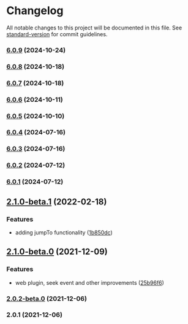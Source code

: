 # Changelog

All notable changes to this project will be documented in this file. See [standard-version](https://github.com/conventional-changelog/standard-version) for commit guidelines.

### [6.0.9](https://github.com/fabricadeaplicativos/capacitor-music-controls-plugin/compare/v6.0.8...v6.0.9) (2024-10-24)

### [6.0.8](https://github.com/fabricadeaplicativos/capacitor-music-controls-plugin/compare/v6.0.7...v6.0.8) (2024-10-18)

### [6.0.7](https://github.com/fabricadeaplicativos/capacitor-music-controls-plugin/compare/v6.0.6...v6.0.7) (2024-10-18)

### [6.0.6](https://github.com/fabricadeaplicativos/capacitor-music-controls-plugin/compare/v6.0.5...v6.0.6) (2024-10-11)

### [6.0.5](https://github.com/fabricadeaplicativos/capacitor-music-controls-plugin/compare/v6.0.4...v6.0.5) (2024-10-10)

### [6.0.4](https://github.com/fabricadeaplicativos/capacitor-music-controls-plugin/compare/v6.0.3...v6.0.4) (2024-07-16)

### [6.0.3](https://github.com/fabricadeaplicativos/capacitor-music-controls-plugin/compare/v6.0.2...v6.0.3) (2024-07-16)

### [6.0.2](https://github.com/fabricadeaplicativos/capacitor-music-controls-plugin/compare/v6.0.1...v6.0.2) (2024-07-12)

### [6.0.1](https://github.com/fabricadeaplicativos/capacitor-music-controls-plugin/compare/v2.1.0-beta.1...v6.0.1) (2024-07-12)

## [2.1.0-beta.1](https://github.com/selcip/capacitor-music-controls-plugin/compare/v2.1.0-beta.0...v2.1.0-beta.1) (2022-02-18)


### Features

* adding jumpTo functionality ([1b850dc](https://github.com/selcip/capacitor-music-controls-plugin/commit/1b850dc25bdc0a6406f2fdb12f7b62511de53a3f))

## [2.1.0-beta.0](https://github.com/selcip/capacitor-music-controls-plugin/compare/v2.0.2-beta.0...v2.1.0-beta.0) (2021-12-09)


### Features

* web plugin, seek event and other improvements ([25b96f6](https://github.com/selcip/capacitor-music-controls-plugin/commit/25b96f6e82e82b3b83942db4110925f58c6bbe96))

### [2.0.2-beta.0](https://github.com/selcip/capacitor-music-controls-plugin/compare/v2.0.1...v2.0.2-beta.0) (2021-12-06)

### 2.0.1 (2021-12-06)
